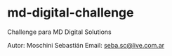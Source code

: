 # md-digital-challenge
Challenge para MD Digital Solutions

Autor: Moschini Sebastián
Email: seba.sc@live.com.ar


